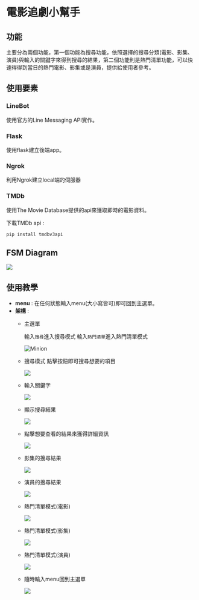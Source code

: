 # 電影追劇小幫手
## 功能
主要分為兩個功能，第一個功能為搜尋功能，依照選擇的搜尋分類(電影、影集、演員)與輸入的關鍵字來得到搜尋的結果，第二個功能則是熱門清單功能，可以快速得得到當日的熱門電影、影集或是演員，提供給使用者參考。
## 使用要素
### LineBot
使用官方的Line Messaging API實作。
### Flask
使用flask建立後端app。
### Ngrok
利用Ngrok建立local端的伺服器
### TMDb
使用The Movie Database提供的api來獲取即時的電影資料。

下載TMDb api :
```shell
pip install tmdbv3api
```
## FSM Diagram
![](https://i.imgur.com/LnUdC6Q.png)


## 使用教學
- **menu** : 在任何狀態輸入menu(大小寫皆可)即可回到主選單。
- **架構** :
    - 主選單 
    
        輸入`搜尋`進入搜尋模式
        輸入`熱門清單`進入熱門清單模式
        
        ![Minion](https://i.imgur.com/picOaTh.jpg)

        
    - 搜尋模式
        點擊按鈕即可搜尋想要的項目
        
        ![](https://i.imgur.com/WcITSzs.jpg)
        
    - 輸入關鍵字
    
        ![](https://i.imgur.com/ljAB7xj.jpg)
        
    - 顯示搜尋結果

        ![](https://i.imgur.com/rnFVQEY.jpg)
        
    - 點擊想要查看的結果來獲得詳細資訊

        ![](https://i.imgur.com/BYJ7ugy.jpg)
        
    - 影集的搜尋結果

        ![](https://i.imgur.com/scTSSD4.jpg)
        
    - 演員的搜尋結果

        ![](https://i.imgur.com/SLUN6DI.jpg)
        
    - 熱門清單模式(電影)

        ![](https://i.imgur.com/V62lBNo.jpg)
        
    - 熱門清單模式(影集)

        ![](https://i.imgur.com/wqTe8Zb.jpg)
        
    - 熱門清單模式(演員)
        
        ![](https://i.imgur.com/XedUmE0.jpg)
        
    - 隨時輸入menu回到主選單
    
        ![](https://i.imgur.com/IWm7b1m.jpg)






        


        


